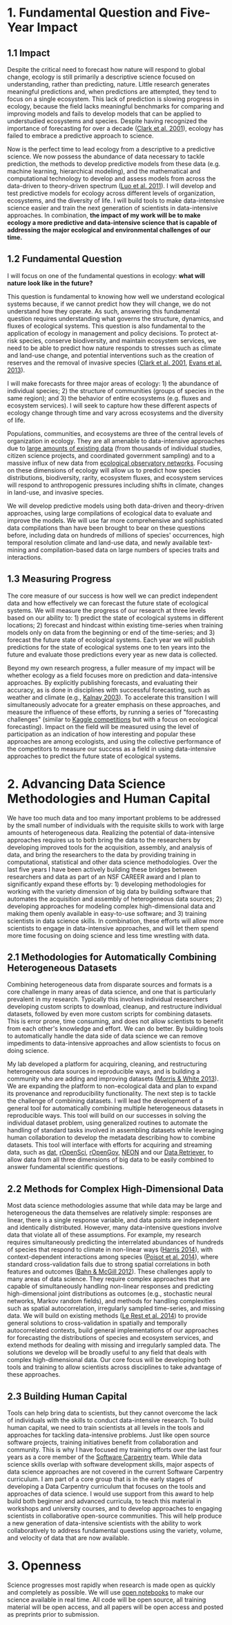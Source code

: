 # 1. Fundamental Question and Five-Year Impact

## 1.1 Impact

Despite the critical need to forecast how nature will respond to global change,
ecology is still primarily a descriptive science focused on understanding,
rather than predicting, nature. Little research generates meaningful predictions
and, when predictions are attempted, they tend to focus on a single
ecosystem. This lack of prediction is slowing progress in ecology, because the
field lacks meaningful benchmarks for comparing and improving models and fails
to develop models that can be applied to understudied ecosystems and
species. Despite having recognized the importance of forecasting for over a decade
([Clark et al. 2001](http://www.researchgate.net/publication/11868797_Ecological_forecasts_an_emerging_imperative/file/d912f511d1ae682bae.pdf)),
ecology has failed to embrace a predictive approach to science.

Now is the perfect time to lead ecology from a descriptive to a predictive
science. We now possess the abundance of data necessary to tackle prediction,
the methods to develop predictive models from these data (e.g. machine learning,
hierarchical modeling), and the mathematical and computational technology to
develop and assess models from across the data-driven to theory-driven spectrum
([Luo et al. 2011](http://www.researchgate.net/publication/51560941_Ecological_forecasting_and_data_assimilation_in_a_data-rich_era/file/9fcfd50c6a153453cd.pdf)). I will develop and test predictive models for ecology across
different levels of organization, ecosystems, and the diversity of life. I will
build tools to make data-intensive science easier and train the next generation
of scientists in data-intensive approaches. In combination, **the impact of my
work will be to make ecology a more predictive and data-intensive science that
is capable of addressing the major ecological and environmental challenges of
our time.**

## 1.2 Fundamental Question

I will focus on one of the fundamental questions in ecology:
**what will nature look like in the future?**

This question is fundamental to knowing how well we understand ecological
systems because, if we cannot predict how they will change, we do not understand
how they operate. As such, answering this fundamental question requires
understanding what governs the structure, dynamics, and fluxes of ecological
systems. This question is also fundamental to the application of ecology in
management and policy decisions. To protect at-risk species, conserve
biodiversity, and maintain ecosystem services, we need to be able to predict how
nature responds to stresses such as climate and land-use change, and potential
interventions such as the creation of reserves and the removal of invasive
species
([Clark et al. 2001](http://www.researchgate.net/publication/11868797_Ecological_forecasts_an_emerging_imperative/file/d912f511d1ae682bae.pdf),
[Evans et al. 2013](http://rspb.royalsocietypublishing.org/content/280/1771/20131452.full)).

I will make forecasts for three major areas of ecology: 1) the abundance of
individual species; 2) the structure of communities (groups of species in the
same region); and 3) the behavior of entire ecosystems (e.g. fluxes and ecosystem
services). I will seek to capture how these different aspects of ecology change
through time and vary across ecosystems and the diversity of life.

Populations, communities, and ecosystems are three of the central levels of
organization in ecology. They are all amenable to data-intensive approaches due
to
[large amounts of existing data](http://jabberwocky.weecology.org/2013/08/12/ignite-talk-big-data-in-ecology/)
(from thousands of individual studies, citizen science projects, and coordinated
government sampling) and to a massive influx of new data from
[ecological observatory networks](http://www.neoninc.org/). Focusing on these
dimensions of ecology will allow us to predict how species distributions,
biodiversity, rarity, ecosystem fluxes, and ecosystem services will respond to
anthropogenic pressures including shifts in climate, changes in land-use, and
invasive species.

We will develop predictive models using both data-driven and theory-driven
approaches, using large compilations of ecological data to evaluate and improve
the models. We will use far more comprehensive and sophisticated data
compilations than have been brought to bear on these questions before, including
data on hundreds of millions of species' occurrences, high temporal resolution
climate and land-use data, and newly available text-mining and compilation-based
data on large numbers of species traits and interactions.

## 1.3 Measuring Progress

The core measure of our success is how well we can predict independent data and
how effectively we can forecast the future state of ecological systems. We will
measure the progress of our research at three levels based on our ability to: 1)
predict the state of ecological systems in different locations; 2) forecast and
hindcast within existing time-series when training models only on data from the
beginning or end of the time-series; and 3) forecast the future state of
ecological systems. Each year we will publish predictions for the state of
ecological systems one to ten years into the future and evaluate those
predictions every year as new data is collected.

Beyond my own research progress, a fuller measure of my impact will be whether
ecology as a field focuses more on prediction and data-intensive
approaches. By explicitly publishing forecasts, and evaluating their accuracy,
as is done in disciplines with successful forecasting, such as weather and climate (e.g.,
[Kalnay 2003](http://catdir.loc.gov/catdir/samples/cam033/2001052687.pdf)). To
accelerate this transition I will simultaneously advocate for a greater emphasis
on these approaches, and measure the influence of these efforts, by running a
series of "forecasting challenges" (similar to
[Kaggle competitions](http://www.kaggle.com/competitions) but with a focus on
ecological forecasting). Impact on the field will be measured using the level of
participation as an indication of how interesting and popular these approaches
are among ecologists, and using the collective performance of the competitors to
measure our success as a field in using data-intensive approaches to predict the
future state of ecological systems.


# 2. Advancing Data Science Methodologies and Human Capital

We have too much data and too many important problems to be addressed by the
small number of individuals with the requisite skills to work with large amounts
of heterogeneous data. Realizing the potential of data-intensive approaches
requires us to both bring the data to the researchers by developing improved
tools for the acquisition, assembly, and analysis of data, and bring the
researchers to the data by providing training in computational, statistical and
other data science methodologies. Over the last five years I have been actively
building these bridges between researchers and data as part of an NSF CAREER
award and I plan to significantly expand these efforts by: 1) developing
methodologies for working with the variety dimension of big data by building
software that automates the acquisition and assembly of heterogeneous data
sources; 2) developing approaches for modeling complex high-dimensional data and
making them openly available in easy-to-use software; and 3) training scientists
in data science skills. In combination, these efforts will allow more scientists
to engage in data-intensive approaches, and will let them spend more time
focusing on doing science and less time wrestling with data.


## 2.1 Methodologies for Automatically Combining Heterogeneous Datasets

Combining heterogeneous data from disparate sources and formats is a core
challenge in many areas of data science, and one that is particularly prevalent
in my research. Typically this involves individual researchers developing custom
scripts to download, cleanup, and restructure individual datasets, followed by
even more custom scripts for combining datasets. This is error prone, time
consuming, and does not allow scientists to benefit from each other's knowledge
and effort. We can do better. By building tools to automatically handle the data
side of data science we can remove impediments to data-intensive approaches and
allow scientists to focus on doing science.

My lab developed a platform for acquiring, cleaning, and restructuring
heterogeneous data sources in reproducible ways, and is building a community who
are adding and improving datasets
([Morris & White 2013](http://doi.org/doi:10.1371/journal.pone.0065848)). We are
expanding the platform to non-ecological data and plan to expand its provenance
and reproducibility functionality. The next step is to tackle the challenge of
combining datasets. I will lead the development of a general tool for
automatically combining multiple heterogeneous datasets in reproducible
ways. This tool will build on our successes in solving the individual dataset
problem, using generalized routines to automate the handling of standard tasks
involved in assembling datasets while leveraging human collaboration to develop
the metadata describing how to combine datasets. This tool will interface with
efforts for acquiring and streaming data, such as [dat](http://dat-data.com/),
[rOpenSci](http://ropensci.org/), [rOpenGov](http://ropengov.github.io/),
[NEON](http://neoninc.org/) and our
[Data Retriever](http://ecodataretriever.org/), to allow data from all three
dimensions of big data to be easily combined to answer fundamental scientific
questions.

## 2.2 Methods for Complex High-Dimensional Data

Most data science methodologies assume that while data may be large and
heterogeneous the data themselves are relatively simple: responses are linear,
there is a single response variable, and data points are independent and
identically distributed. However, many data-intensive questions involve data
that violate all of these assumptions. For example, my research requires
simultaneously predicting the interrelated abundances of hundreds of species
that respond to climate in non-linear ways
([Harris 2014](http://dx.doi.org/10.1101/003947)), with context-dependent
interactions among species
([Poisot et al. 2014](http://dx.doi.org/10.1101/001677)), where standard
cross-validation fails due to strong spatial correlations in both features and
outcomes
([Bahn & McGill 2012](http://www.wright.edu/~volker.bahn/documents/Bahn_McGill_OIKOS_2012.pdf)).
These challenges apply to many areas of data science. They require complex
approaches that are capable of simultaneously handling non-linear responses and
predicting high-dimensional joint distributions as outcomes (e.g., stochastic
neural networks, Markov random fields), and methods for handling complexities
such as spatial autocorrelation, irregularly sampled time-series, and missing
data. We will build on existing methods
([Le Rest et al. 2014](http://www.cebc.cnrs.fr/publipdf/SP/Le_Rest_GEB.pdf)) to
provide general solutions to cross-validation in spatially and temporally
autocorrelated contexts, build general implementations of our approaches for
forecasting the distributions of species and ecosystem services, and extend
methods for dealing with missing and irregularly sampled data. The solutions we
develop will be broadly useful to any field that deals with complex
high-dimensional data. Our core focus will be developing both tools and training
to allow scientists across disciplines to take advantage of these approaches.

## 2.3 Building Human Capital

Tools can help bring data to scientists, but they cannot overcome the lack of
individuals with the skills to conduct data-intensive research. To build human
capital, we need to train scientists at all levels in the tools and approaches
for tackling data-intensive problems. Just like open source software projects,
training initiatives benefit from collaboration and community. This is why I
have focused my training efforts over the last four years as a core member of
the [Software Carpentry](http://software-carpentry.org/) team. While data
science skills overlap with software development skills, major aspects of data
science approaches are not covered in the current Software Carpentry
curriculum. I am part of a core group that is in the early stages of developing
a Data Carpentry curriculum that focuses on the tools and approaches of data
science. I would use support from this award to help build both beginner and
advanced curricula, to teach this material in workshops and university courses,
and to develop approaches to engaging scientists in collaborative open-source
communities. This will help produce a new generation of data-intensive
scientists with the ability to work collaboratively to address fundamental
questions using the variety, volume, and velocity of data that are now
available.

# 3. Openness

Science progresses most rapidly when research is made open as quickly and
completely as possible. We will use
[open notebooks](https://en.wikipedia.org/wiki/Open_Notebook_Science) to make
our science available in real time. All code will be open source, all training
material will be open access, and all papers will be open access and posted as
preprints prior to submission.
